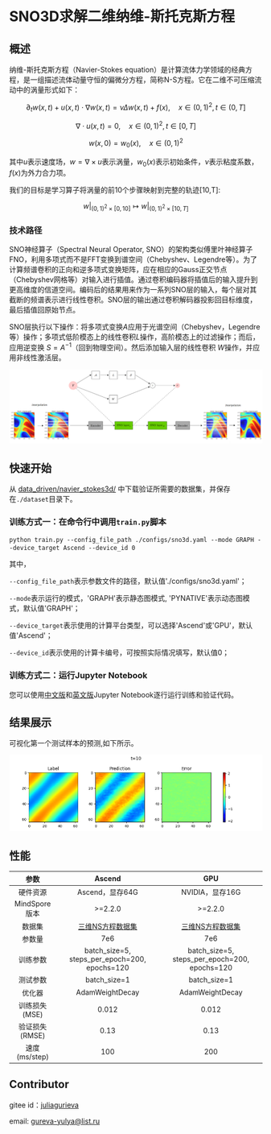 # SNO3D求解二维纳维-斯托克斯方程

## 概述

纳维-斯托克斯方程（Navier-Stokes equation）是计算流体力学领域的经典方程，是一组描述流体动量守恒的偏微分方程，简称N-S方程。它在二维不可压缩流动中的涡量形式如下：

$$
\partial_t w(x, t)+u(x, t) \cdot \nabla w(x, t)=\nu \Delta w(x, t)+f(x), \quad x \in(0,1)^2, t \in(0, T]
$$

$$
\nabla \cdot u(x, t)=0, \quad x \in(0,1)^2, t \in[0, T]
$$

$$
w(x, 0)=w_0(x), \quad x \in(0,1)^2
$$

其中$u$表示速度场，$w=\nabla \times u$表示涡量，$w_0(x)$表示初始条件，$\nu$表示粘度系数，$f(x)$为外力合力项。

我们的目标是学习算子将涡量的前10个步骤映射到完整的轨迹[10,T]:

$$
w|_{(0, 1)^2 \times [0, 10]} \mapsto w|_{(0, 1)^2 \times [10, T]}
$$

### 技术路径

SNO神经算子（Spectral Neural Operator, SNO）的架构类似傅里叶神经算子FNO，利用多项式而不是FFT变换到谱空间（Chebyshev、Legendre等）。为了计算频谱卷积的正向和逆多项式变换矩阵，应在相应的Gauss正交节点（Chebyshev网格等）对输入进行插值。通过卷积编码器将插值后的输入提升到更高维度的信道空间。编码后的结果用来作为一系列SNO层的输入，每个层对其截断的频谱表示进行线性卷积。SNO层的输出通过卷积解码器投影回目标维度，最后插值回原始节点。

SNO层执行以下操作：将多项式变换$A$应用于光谱空间（Chebyshev，Legendre等）操作；多项式低阶模态上的线性卷积$L$操作，高阶模态上的过滤操作；而后，应用逆变换 $S={A}^{-1}$（回到物理空间）。然后添加输入层的线性卷积 $W$操作，并应用非线性激活层。

![SNO网络结构](images/SNO.png)

## 快速开始

从 [data_driven/navier_stokes3d/](https://download.mindspore.cn/mindscience/mindflow/dataset/applications/data_driven/navier_stokes_3d/) 中下载验证所需要的数据集，并保存在`./dataset`目录下。

### 训练方式一：在命令行中调用`train.py`脚本

```shell
python train.py --config_file_path ./configs/sno3d.yaml --mode GRAPH --device_target Ascend --device_id 0
```

其中，

`--config_file_path`表示参数文件的路径，默认值'./configs/sno3d.yaml'；

`--mode`表示运行的模式，'GRAPH'表示静态图模式, 'PYNATIVE'表示动态图模式，默认值'GRAPH'；

`--device_target`表示使用的计算平台类型，可以选择'Ascend'或'GPU'，默认值'Ascend'；

`--device_id`表示使用的计算卡编号，可按照实际情况填写，默认值0；

### 训练方式二：运行Jupyter Notebook

您可以使用[中文版](./SNO3D_CN.ipynb)和[英文版](./SNO3D.ipynb)Jupyter Notebook逐行运行训练和验证代码。

## 结果展示

可视化第一个测试样本的预测,如下所示。

![推理误差](./images/result.gif)

## 性能

| 参数              | Ascend               | GPU                |
|:----------------------:|:--------------------------:|:---------------:|
| 硬件资源                 | Ascend，显存64G          | NVIDIA，显存16G   |
| MindSpore版本         | >=2.2.0                | >=2.2.0                   |
| 数据集                  | [三维NS方程数据集](https://download-mindspore.osinfra.cn/mindscience/mindflow/dataset/applications/data_driven/navier_stokes_3d/)      | [三维NS方程数据集](https://download-mindspore.osinfra.cn/mindscience/mindflow/dataset/applications/data_driven/navier_stokes_3d/)                   |
| 参数量            | 7e6                  | 7e6                    |
| 训练参数              | batch_size=5, steps_per_epoch=200, epochs=120 | batch_size=5, steps_per_epoch=200, epochs=120 |
| 测试参数         | batch_size=1      | batch_size=1               |
| 优化器                | AdamWeightDecay  | AdamWeightDecay    |
| 训练损失(MSE)          | 0.012                | 0.012             |
| 验证损失(RMSE)  | 0.13                | 0.13              |
| 速度(ms/step)            | 100                   | 200                 |

## Contributor

gitee id：[juliagurieva](https://gitee.com/JuliaGurieva)

email: gureva-yulya@list.ru